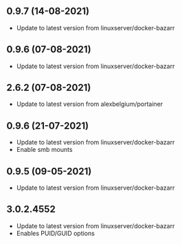 
## 0.9.7 (14-08-2021)
- Update to latest version from linuxserver/docker-bazarr

## 0.9.6 (07-08-2021)
- Update to latest version from linuxserver/docker-bazarr

## 2.6.2 (07-08-2021)
- Update to latest version from alexbelgium/portainer

## 0.9.6 (21-07-2021)
- Update to latest version from linuxserver/docker-bazarr
- Enable smb mounts

## 0.9.5 (09-05-2021)
- Update to latest version from linuxserver/docker-bazarr
## 3.0.2.4552

- Update to latest version from linuxserver/docker-bazarr
- Enables PUID/GUID options
